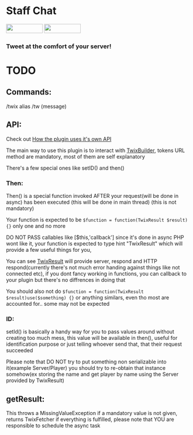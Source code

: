 # Staff Chat
[<img src="https://img.shields.io/badge/Poggit-view-brightgreen.svg" width="100" height="25" />](https://poggit.pmmp.io/ci/ThunderDoesPlugins/Twix/Twix)
[<img src="https://img.shields.io/badge/Discord-join-697EC4.svg" width="100" height="25" />](https://discord.gg/uBghvNp)
<!-- TODO rework Readme.md and SEO tags --!>
<!--
  Title: Twix
  Description: A Twitter plugin with powerfull API
  Author: Thunder33345
  -->
<meta name='keywords' content='twitter, pocketmine, plugin, pmmp, mcpe'>
<meta name='description' content='A Twitter plugin with powerfull API'>

### Tweet at the comfort of your server!

# TODO

## Commands:
/twix alias /tw (message)

## API:
Check out [How the plugin uses it's own API](https://github.com/ThunderDoesPlugins/Twix/blob/master/src/Thunder33345/Twix/Twix.php#L105-L117)

The main way to use this plugin is to interact with [TwixBuilder](https://github.com/ThunderDoesPlugins/Twix/blob/master/src/Thunder33345/Twix/TwixBuilder.php), tokens URL method are mandatory, most of them are self explanatory

There's a few special ones like setID() and then()

### Then:

Then() is a special function invoked AFTER your request(will be done in async) has been executed (this will be done in main thread) (this is not mandatory)

Your function is expected to be ```$function = function(TwixResult $result) {}``` only one and no more

DO NOT PASS callables like [$this,'callback'] since it's done in async PHP wont like it, your function is expected to type hint "TwixResult" which will provide a few useful things for you,

You can see [TwixResult](https://github.com/ThunderDoesPlugins/Twix/blob/master/src/Thunder33345/Twix/TwixResult.php) will provide server, respond and HTTP respond(currently there's not much error handing against things like not connected etc), if you dont fancy working in functions, you can callback to your plugin but there's no diffrences in doing that

You should also not do ```$function = function(TwixResult $result)use($something) {}``` or anything similars, even tho most are accounted for.. some may not be expected

### ID:

setId() is basically a handy way for you to pass values around without creating too much mess, this value will be available in then(), useful for identification purpose or just telling whoever send that, that their request succeeded

Please note that DO NOT try to put something non serializable into it(example Server/Player) you should try to re-obtain that instance somehow(ex storing the name and get player by name using the Server provided by TwixResult)

## getResult:

This throws a MissingValueException if a mandatory value is not given, returns TwixFetcher if everything is fulfilled, please note that YOU are responsible to schedule the async task
